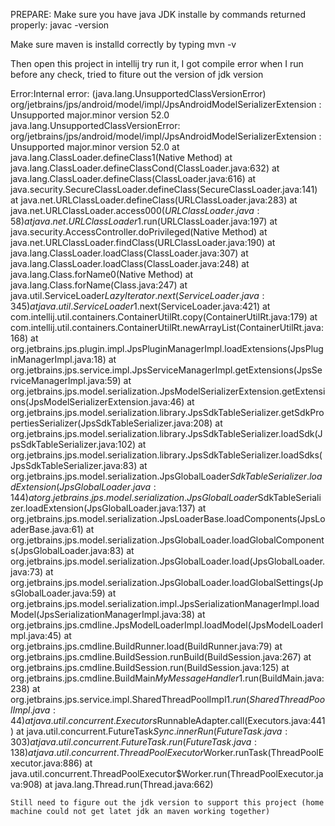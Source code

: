 PREPARE:
Make sure you have java JDK installe by commands returned properly:
javac -version

Make sure maven is installd correctly by typing
mvn -v

Then open this project in intellij
try run it, I got compile error when I run before any check, tried to fiture out the version of jdk version


Error:Internal error: (java.lang.UnsupportedClassVersionError) org/jetbrains/jps/android/model/impl/JpsAndroidModelSerializerExtension : Unsupported major.minor version 52.0
  java.lang.UnsupportedClassVersionError: org/jetbrains/jps/android/model/impl/JpsAndroidModelSerializerExtension : Unsupported major.minor version 52.0
  	at java.lang.ClassLoader.defineClass1(Native Method)
  	at java.lang.ClassLoader.defineClassCond(ClassLoader.java:632)
  	at java.lang.ClassLoader.defineClass(ClassLoader.java:616)
  	at java.security.SecureClassLoader.defineClass(SecureClassLoader.java:141)
  	at java.net.URLClassLoader.defineClass(URLClassLoader.java:283)
  	at java.net.URLClassLoader.access$000(URLClassLoader.java:58)
  	at java.net.URLClassLoader$1.run(URLClassLoader.java:197)
  	at java.security.AccessController.doPrivileged(Native Method)
  	at java.net.URLClassLoader.findClass(URLClassLoader.java:190)
  	at java.lang.ClassLoader.loadClass(ClassLoader.java:307)
  	at java.lang.ClassLoader.loadClass(ClassLoader.java:248)
  	at java.lang.Class.forName0(Native Method)
  	at java.lang.Class.forName(Class.java:247)
  	at java.util.ServiceLoader$LazyIterator.next(ServiceLoader.java:345)
  	at java.util.ServiceLoader$1.next(ServiceLoader.java:421)
  	at com.intellij.util.containers.ContainerUtilRt.copy(ContainerUtilRt.java:179)
  	at com.intellij.util.containers.ContainerUtilRt.newArrayList(ContainerUtilRt.java:168)
  	at org.jetbrains.jps.plugin.impl.JpsPluginManagerImpl.loadExtensions(JpsPluginManagerImpl.java:18)
  	at org.jetbrains.jps.service.impl.JpsServiceManagerImpl.getExtensions(JpsServiceManagerImpl.java:59)
  	at org.jetbrains.jps.model.serialization.JpsModelSerializerExtension.getExtensions(JpsModelSerializerExtension.java:46)
  	at org.jetbrains.jps.model.serialization.library.JpsSdkTableSerializer.getSdkPropertiesSerializer(JpsSdkTableSerializer.java:208)
  	at org.jetbrains.jps.model.serialization.library.JpsSdkTableSerializer.loadSdk(JpsSdkTableSerializer.java:102)
  	at org.jetbrains.jps.model.serialization.library.JpsSdkTableSerializer.loadSdks(JpsSdkTableSerializer.java:83)
  	at org.jetbrains.jps.model.serialization.JpsGlobalLoader$SdkTableSerializer.loadExtension(JpsGlobalLoader.java:144)
  	at org.jetbrains.jps.model.serialization.JpsGlobalLoader$SdkTableSerializer.loadExtension(JpsGlobalLoader.java:137)
  	at org.jetbrains.jps.model.serialization.JpsLoaderBase.loadComponents(JpsLoaderBase.java:61)
  	at org.jetbrains.jps.model.serialization.JpsGlobalLoader.loadGlobalComponents(JpsGlobalLoader.java:83)
  	at org.jetbrains.jps.model.serialization.JpsGlobalLoader.load(JpsGlobalLoader.java:73)
  	at org.jetbrains.jps.model.serialization.JpsGlobalLoader.loadGlobalSettings(JpsGlobalLoader.java:59)
  	at org.jetbrains.jps.model.serialization.impl.JpsSerializationManagerImpl.loadModel(JpsSerializationManagerImpl.java:38)
  	at org.jetbrains.jps.cmdline.JpsModelLoaderImpl.loadModel(JpsModelLoaderImpl.java:45)
  	at org.jetbrains.jps.cmdline.BuildRunner.load(BuildRunner.java:79)
  	at org.jetbrains.jps.cmdline.BuildSession.runBuild(BuildSession.java:267)
  	at org.jetbrains.jps.cmdline.BuildSession.run(BuildSession.java:125)
  	at org.jetbrains.jps.cmdline.BuildMain$MyMessageHandler$1.run(BuildMain.java:238)
  	at org.jetbrains.jps.service.impl.SharedThreadPoolImpl$1.run(SharedThreadPoolImpl.java:44)
  	at java.util.concurrent.Executors$RunnableAdapter.call(Executors.java:441)
  	at java.util.concurrent.FutureTask$Sync.innerRun(FutureTask.java:303)
  	at java.util.concurrent.FutureTask.run(FutureTask.java:138)
  	at java.util.concurrent.ThreadPoolExecutor$Worker.runTask(ThreadPoolExecutor.java:886)
  	at java.util.concurrent.ThreadPoolExecutor$Worker.run(ThreadPoolExecutor.java:908)
  	at java.lang.Thread.run(Thread.java:662)



  	Still need to figure out the jdk version to support this project (home machine could not get latet jdk an maven working together)